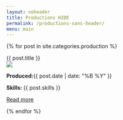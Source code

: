 ```yaml
---
layout: noheader
title: Productions HIDE
permalink: /productions-sans-header/
menu: main
---
```

<base target="_parent" />

<div class="grid-container">

{% for post in site.categories.production %}
<div class="grid-33 mobile-grid-100">
<div class="attop">
  <div class="panel-heading">{{ post.title }}</div>
  <img class="tinyimage" src="{{site.baseurl}}/image/{{post.tinyimage}}"><br>
  <p class="minorinfo"><b><i class="fa fa-calendar" aria-hidden="true"></i> Produced:</b>{{ post.date | date: "%B %Y" }}<br></p>
	<p class="minorinfo"><b><i class="fa fa-check-square" aria-hidden="true"></i>  Skills: </b>{{ post.skills }} </p>
</div>
<div class="atbottom"><a href="{{ post.url }}" class="btn btn-default">Read more</a></div>
</div>


{% endfor %}

</div>




